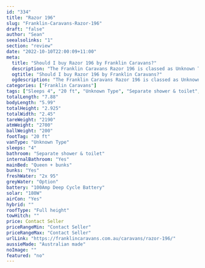 ```yaml
---
id: "334"
title: "Razor 196"
slug: "Franklin-Caravans-Razor-196"
draft: "false"
author: "Sean"
seealsolinks: "1"
section: "review"
date: "2022-10-10T22:00:09+11:00"
meta:
  title: "Should I buy Razor 196 by Franklin Caravans?"
  description: "The Franklin Caravans Razor 196 is classed as Unknown Type, and sleeps 4 people. It is Australian made and comes in at 20 ft. It generally has Separate shower & toilet."
  ogtitle: "Should I buy Razor 196 by Franklin Caravans?"
  ogdescription: "The Franklin Caravans Razor 196 is classed as Unknown Type, and sleeps 4 people. It is Australian made and comes in at 20 ft. It generally has Separate shower & toilet."
categories: ["Franklin Caravans"]
tags: ["Sleeps 4", "20 ft", "Unknown Type", "Separate shower & toilet", "Full height", "Price Unknown", "Australian made"]
totalLength: "7.88"
bodyLength: "5.99"
totalHeight: "2.925"
totalWidth: "2.45"
tareWeight: "2190"
atmWeight: "2700"
ballWeight: "200"
footTag: "20 ft"
vanType: "Unknown Type"
sleeps: "4"
bathroom: "Separate shower & toilet"
internalBathroom: "Yes"
mainBed: "Queen + bunks"
bunks: "Yes"
freshWater: "2x 95"
greyWater: "Option"
battery: "100Amp Deep Cycle Battery"
solar: "180W"
airCon: "Yes"
hybrid: ""
roofType: "Full height"
towHitch: ""
price: Contact Seller
priceRangeMin: "Contact Seller"
priceRangeMax: "Contact Seller"
urlLink: "https://franklincaravans.com.au/caravans/razor-196/"
aussieMade: "Australian made"
noImage: ""
featured: "no"
---
```

